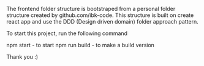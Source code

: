 The frontend folder structure is bootstraped from a personal folder structure created by github.com/ibk-code. This structure is built on create react app and use the DDD (Design driven domain) folder approach pattern.

To start this project, run the following command

npm start - to start
npm run build - to make a build version

Thank you :)
